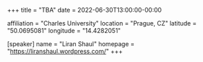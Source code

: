 +++
title = "TBA"
date = 2022-06-30T13:00:00-00:00

affiliation = "Charles University"
location = "Prague, CZ"
latitude = "50.0695081"
longitude = "14.4282051"

[speaker]
  name = "Liran Shaul"
  homepage = "https://liranshaul.wordpress.com/"
+++
